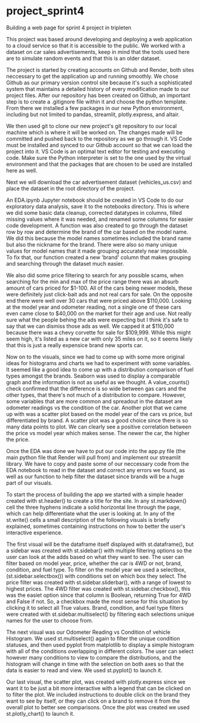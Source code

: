 # project_sprint4
Building a web page for sprint 4 project in tripleten

This project was based around developing and deploying a web application to a cloud service so that it is accessible to the public.
We worked with a dataset on car sales advertisements, keep in mind that the tools used here are to simulate random events and that this is an older dataset.

The project is started by creating accounts on Github and Render, both sites neccessary to get the application up and running smoothly. We chose Github as our primary version control site because it's such a sophisticated system that maintains a detailed history of every modification made to our project files. After our repository has been created on Github, an important step is to create a .gitignore file within it and choose the python template. From there we installed a few packages in our new Python environment, including but not limited to pandas, streamlit, plotly.express, and altair. 

We then used git to clone our new project's git repository to our local machine which is where it will be worked on. The changes made will be committed and pushed back to the repository as we go through it. VS Code must be installed and synced to our Github account so that we can load the project into it. VS Code is an optimal text editor for testing and executing code. Make sure the Python interpreter is set to the one used by the virtual environment and that the packages that are chosen to be used are installed here as well. 

Next we will download the car advertisement dataset (vehicles_us.csv) and place the dataset in the root directory of the project.

An EDA.ipynb Jupyter notebook should be created in VS Code to do our exploratory data analysis, save it to the notebooks directory. This is where we did some basic data cleanup, corrected datatypes in columns, filled missing values where it was needed, and renamed some columns for easier code development. A function was also created to go through the dataset row by row and determine the brand of the car based on the model name. We did this because the model names sometimes included the brand name but also the nickname for the brand. There were also so many unique values for model names that it made grouping accurately near impossible. To fix that, our function created a new 'brand' column that makes grouping and searching through the dataset much easier. 

We also did some price filtering to search for any possible scams, when searching for the min and max of the price range there was an absurb amount of cars priced for $1-100. All of the cars being newer models, these were definitely just click-bait ads and not real cars for sale. On the opposite end there were well over 30 cars that were priced above $110,000. Looking at the model year and odometer reading, not a single one of these cars even came close to $40,000 on the market for their age and use. Not really sure what the people behing the ads were expecting but I think it's safe to say that we can dismiss those ads as well. We capped it at $110,000 because there was a chevy corvette for sale for $109,999. While this might seem high, it's listed as a new car with only 35 miles on it, so it seems likely that this is just a really expensice brand new sports car. 

Now on to the visuals, since we had to come up with some more original ideas for histograms and charts we had to experiment with some variables. It seemed like a good idea to come up with a distribution comparison of fuel types amongst the brands. Seaborn was used to display a comparable graph and the information is not as useful as we thought. A value_counts() check confirmed that the difference is so wide between gas cars and the other types, that there's not much of a distribution to compare. However, some variables that are more common and spreadout in the dataset are odometer readings vs the condition of the car. Another plot that we came up with was a scatter plot based on the model year of the cars vs price, but differentiated by brand. A scatter plot was a good choice since there is so many data points to plot. We can clearly see a positive correlation between the price vs model year which makes sense. The newer the car, the higher the price. 

Once the EDA was done we have to put our code into the app.py file (the main python file that Render will pull from) and implement our streamlit library. We have to copy and paste some of our neccessary code from the EDA notebook to read in the dataset and correct any errors we found, as well as our function to help filter the dataset since brands will be a huge part of our visuals. 

To start the process of building the app we started with a simple header created with st.header() to create a title for the site. 
In any st.markdown() cell the three hyphens indicate a solid horizontal line through the page, which can help differentiate what the user is looking at. In any of the st.write() cells a small description of the following visuals is briefly explained, sometimes containing instructions on how to better the user's interactive experience. 

The first visual will be the dataframe itself displayed with st.dataframe(), but a sidebar was created with st.sidebar() with multiple filtering options so the user can look at the adds based on what they want to see. The user can filter based on model year, price, whether the car is 4WD or not, brand, condition, and fuel type. To filter on the model year we used a selectbox, (st.sidebar.selectbox()) with conditions set on which box they select. The price filter was created with st.sidebar.sliderbar(), with a range of lowest to highest prices. The 4WD filter was created with st.sidebar.checkbox(), this was the easiet option since that column is Boolean, returning True for 4WD and False if not. So, a checkbox made the most sense for this situation by clicking it to select all True values. Brand, condition, and fuel type filters were created with st.sidebar.multiselect() by filtering each selections unique names for the user to choose from.

The next visual was our Odometer Reading vs Condition of vehicle Histogram. We used st.multiselect() again to filter the unique condition statuses, and then used pyplot from matplotlib to display a simple histogram with all of the conditions overlapping in different colors. The user can select however many conditions to view to compare the distributions, and the histogram will change in time with the selection on both axes so that the data is easier to read and view. We used st.pyplot() to launch it.

Our last visual, the scatter plot, was created with plotly.express since we want it to be just a bit more interactive with a legend that can be clicked on to filter the plot. We included instructions to double click on the brand they want to see by itself, or they can click on a brand to remove it from the overall plot to better see comparisons. Once the plot was created we used st.plotly_chart() to launch it. 
